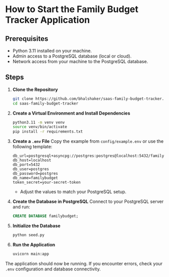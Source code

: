 # How to Start the Family Budget Tracker Application

## Prerequisites

- Python 3.11 installed on your machine.
- Admin access to a PostgreSQL database (local or cloud).
- Network access from your machine to the PostgreSQL database.

## Steps

1. **Clone the Repository**
   ```bash
   git clone https://github.com/bhalshaker/saas-family-budget-tracker.git
   cd saas-family-budget-tracker
   ```

2. **Create a Virtual Environment and Install Dependencies**
   ```bash
   python3.11 -m venv venv
   source venv/bin/activate
   pip install -r requirements.txt
   ```

3. **Create a `.env` File**
Copy the example from `config/example.env` or use the following template:
     ```
     db_url=postgresql+asyncpg://postgres:postgres@localhost:5432/familybudget
     db_host=localhost
     db_port=5432
     db_user=postgres
     db_password=postgres
     db_name=familybudget
     token_secret=your-secret-token
     ```
   - Adjust the values to match your PostgreSQL setup.

4. **Create the Database in PostgreSQL**
Connect to your PostgreSQL server and run:
     ```sql
     CREATE DATABASE familybudget;
     ```

5. **Initialize the Database**
   ```bash
   python seed.py
   ```

6. **Run the Application**
   ```bash
   uvicorn main:app
   ```

The application should now be running. If you encounter errors, check your `.env` configuration and database connectivity.
